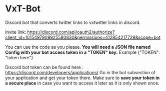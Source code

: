 # VxT-Bot
Discord bot that converts twitter links to vxtwitter links in discord. 

Invite link: https://discord.com/api/oauth2/authorize?client_id=1015497909925580830&permissions=412854217728&scope=bot



You can use the code as you please. **You will need a JSON file named Config with your bot access token in a "TOKEN" key.** Example {"TOKEN": "token here"}


Discord bot token can be found here : https://discord.com/developers/applications/
Go in the bot subsection of your application and get your token there. Make sure to **save your token in a secure place** in case you want to access it later as it is only shown once.
